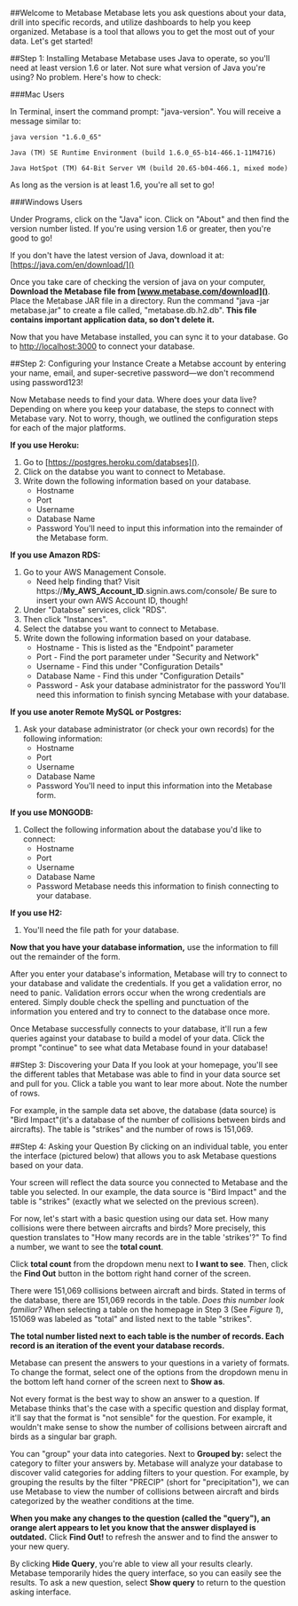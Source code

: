 ##Welcome to Metabase
Metabase lets you ask questions about your data, drill into specific records, and utilize dashboards to help you keep organized.  Metabase is a tool that allows you to get the most out of your data.  Let's get started! 

##Step 1: Installing Metabase
Metabase uses Java to operate, so you'll need at least version 1.6 or later.  Not sure what version of Java you're using?  No problem.  Here's how to check:  

###Mac Users

In Terminal, insert the command prompt: "java-version".  You will receive a message similar to: 

```
java version "1.6.0_65"

Java (TM) SE Runtime Environment (build 1.6.0_65-b14-466.1-11M4716)

Java HotSpot (TM) 64-Bit Server VM (build 20.65-b04-466.1, mixed mode)
```

As long as the version is at least 1.6, you're all set to go!

###Windows Users

Under Programs, click on the "Java" icon.  Click on "About" and then find the version number listed.  If you're using version 1.6 or greater, then you're good to go! 

If you don't have the latest version of Java, download it at: [https://java.com/en/download/]()

Once you take care of checking the version of java on your computer, **Download the Metabase file from [www.metabase.com/download]()**.  Place the Metabase JAR file in a directory.  Run the command "java -jar metabase.jar" to create a file called, "metabase.db.h2.db".  **This file contains important application data, so don't delete it.**

Now that you have Metabase installed, you can sync it to your database.  Go to [http://localhost:3000]() to connect your database.

##Step 2: Configuring your Instance
Create a Metabse account by entering your name, email, and super-secretive password—we don't recommend using password123!

Now Metabase needs to find your data.  Where does your data live?  Depending on where you keep your database, the steps to connect with Metabase vary.  Not to worry, though, we outlined the configuration steps for each of the major platforms.  

**If you use Heroku:**

1. Go to [https://postgres.heroku.com/databses]().  
2. Click on the databse you want to connect to Metabase.
3. Write down the following information based on your database.
    * Hostname
    * Port
    * Username
    * Database Name
    * Password
You'll need to input this information into the remainder of the Metabase form.  

**If you use Amazon RDS:**

1. Go to your AWS Management Console. 
    * Need help finding that?  Visit https://**My_AWS_Account_ID**.signin.aws.com/console/  Be sure to insert your own AWS Account ID, though!
2.  Under "Databse" services, click "RDS".  
3.  Then click "Instances".
4.  Select the databse you want to connect to Metabase.  
5.  Write down the following information based on your database. 
    * Hostname - This is listed as the "Endpoint" parameter
    * Port - Find the port parameter under "Security and Network"
    * Username - Find this under "Configuration Details"
    * Database Name - Find this under "Configuration Details"
    * Password - Ask your database administrator for the password
You'll need this information to finish syncing Metabase with your database.

**If you use anoter Remote MySQL or Postgres:**

1. Ask your database administrator (or check your own records) for the following information:
    * Hostname
    * Port
    * Username
    * Database Name
    * Password
You'll need to input this information into the Metabase form.  

**If you use MONGODB:**

1.  Collect the following information about the database you'd like to connect:
    * Hostname
    * Port
    * Username
    * Database Name
    * Password
Metabase needs this information to finish connecting to your database.  

**If you use H2:**

1.  You'll need the file path for your database.

**Now that you have your database information,** use the information to fill out the remainder of the form.  

After you enter your database's information, Metabase will try to connect to your database and validate the credentials.  If you get a validation error, no need to panic.  Validation errors occur when the wrong credentials are entered.  Simply double check the spelling and punctuation of the information you entered and try to connect to the database once more.  

Once Metabase successfully connects to your database, it'll run a few queries against your database to build a model of your data.  Click the prompt "continue" to see what data Metabase found in your database!

##Step 3: Discovering your Data
If you look at your homepage, you'll see the different tables that Metabase was able to find in your data source set and pull for you.  Click a table you want to lear more about.  Note the number of rows.  

For example, in the sample data set above, the database (data source) is "Bird Impact"(it's a database of the number of collisions between birds and aircrafts).  The table is "strikes" and the number of rows is 151,069.  

##Step 4: Asking your Question
By clicking on an individual table, you enter the interface (pictured below) that allows you to ask Metabase questions based on your data. 

Your screen will reflect the data source you connected to Metabase and the table you selected.  In our example, the data source is "Bird Impact" and the table  is "strikes" (exactly what we selected on the previous screen).  

For now, let's start with a basic question using our data set.  How many collisions were there between aircrafts and birds?  More precisely, this question translates to "How many records are in the table 'strikes'?"  To find a number, we want to see the **total count**.  

Click **total count** from the dropdown menu next to **I want to see**.  Then, click the **Find Out** button in the bottom right hand corner of the screen.

There were 151,069 collisions between aircraft and birds.  Stated in terms of the database, there are 151,069 records in the table.  *Does this number look familiar?*  When selecting a table on the homepage in Step 3 (See *Figure 1*), 151069 was labeled as "total" and listed next to the table "strikes".

**The total number listed next to each table is the number of records.  Each record is an iteration of the event your database records.**

Metabase can present the answers to your questions in a variety of formats.  To change the format, select one of the options from the dropdown menu in the bottom left hand corner of the screen next to **Show as**.  

Not every format is the best way to show an answer to a question.  If Metabase thinks that's the case with a specific question and display format, it'll say that the format is "not sensible" for the question.  For example, it wouldn't make sense to show the number of collisions between aircraft and birds as a singular bar graph.  

You can "group" your data into categories.  Next to **Grouped by:** select the category to filter your answers by.  Metabase will analyze your database to discover valid categories for adding filters to your question.  For example, by grouping the results by the filter "PRECIP" (short for "precipitation"), we can use Metabase to view the number of collisions between aircraft and birds categorized by the weather conditions at the time.  

**When you make any changes to the question (called the "query"), an orange alert appears to let you know that the answer displayed is outdated.**  Click **Find Out!** to refresh the answer and to find the answer to your new query.  

By clicking **Hide Query**, you're able to view all your results clearly.  Metabase temporarily hides the query interface, so you can easily see the results.  To ask a new question, select **Show query** to return to the question asking interface.  





  
  
  

